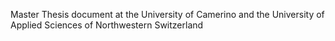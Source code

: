 Master Thesis document at the University of Camerino and the University of Applied Sciences of Northwestern Switzerland
